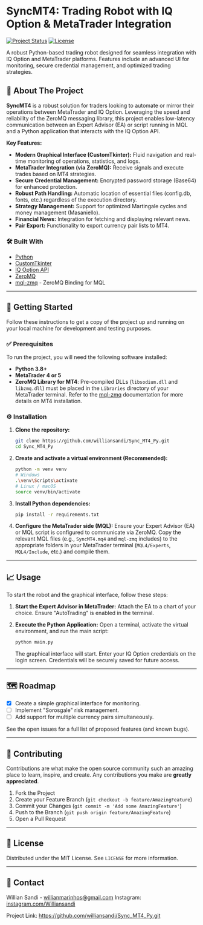 # SyncMT4: Trading Robot with IQ Option & MetaTrader Integration

[![Project Status](https://img.shields.io/badge/status-in%20development-yellowgreen.svg)](https://shields.io/)
[![License](https://img.shields.io/badge/license-MIT-blue.svg)](/LICENSE)

A robust Python-based trading robot designed for seamless integration with IQ Option and MetaTrader platforms. Features include an advanced UI for monitoring, secure credential management, and optimized trading strategies.

## 📖 About The Project

**SyncMT4** is a robust solution for traders looking to automate or mirror their operations between MetaTrader and IQ Option. Leveraging the speed and reliability of the ZeroMQ messaging library, this project enables low-latency communication between an Expert Advisor (EA) or script running in MQL and a Python application that interacts with the IQ Option API.

**Key Features:**
*   **Modern Graphical Interface (CustomTkinter):** Fluid navigation and real-time monitoring of operations, statistics, and logs.
*   **MetaTrader Integration (via ZeroMQ):** Receive signals and execute trades based on MT4 strategies.
*   **Secure Credential Management:** Encrypted password storage (Base64) for enhanced protection.
*   **Robust Path Handling:** Automatic location of essential files (config.db, fonts, etc.) regardless of the execution directory.
*   **Strategy Management:** Support for optimized Martingale cycles and money management (Masaniello).
*   **Financial News:** Integration for fetching and displaying relevant news.
*   **Pair Export:** Functionality to export currency pair lists to MT4.

### 🛠️ Built With

*   [Python](https://www.python.org/)
*   [CustomTkinter](https://customtkinter.tomschimansky.com/)
*   [IQ Option API](https://github.com/iqoptionapi/iqoptionapi)
*   [ZeroMQ](https://zeromq.org/)
*   [mql-zmq](https://github.com/dingmaotu/mql-zmq) - ZeroMQ Binding for MQL

---

## 🚀 Getting Started

Follow these instructions to get a copy of the project up and running on your local machine for development and testing purposes.

### ✅ Prerequisites

To run the project, you will need the following software installed:

*   **Python 3.8+**
*   **MetaTrader 4 or 5**
*   **ZeroMQ Library for MT4**: Pre-compiled DLLs (`libsodium.dll` and `libzmq.dll`) must be placed in the `Libraries` directory of your MetaTrader terminal. Refer to the [mql-zmq](https://github.com/dingmaotu/mql-zmq) documentation for more details on MT4 installation.

### ⚙️ Installation

1.  **Clone the repository:**
    ```sh
    git clone https://github.com/williansandi/Sync_MT4_Py.git
    cd Sync_MT4_Py
    ```

2.  **Create and activate a virtual environment (Recommended):**
    ```sh
    python -m venv venv
    # Windows
    .\venv\Scripts\activate
    # Linux / macOS
    source venv/bin/activate
    ```

3.  **Install Python dependencies:**
    ```sh
    pip install -r requirements.txt
    ```

4.  **Configure the MetaTrader side (MQL):**
    Ensure your Expert Advisor (EA) or MQL script is configured to communicate via ZeroMQ. Copy the relevant MQL files (e.g., `SyncMT4.mq4` and `mql-zmq` includes) to the appropriate folders in your MetaTrader terminal (`MQL4/Experts`, `MQL4/Include`, etc.) and compile them.

---

## 📈 Usage

To start the robot and the graphical interface, follow these steps:

1.  **Start the Expert Advisor in MetaTrader:**
    Attach the EA to a chart of your choice. Ensure "AutoTrading" is enabled in the terminal.

2.  **Execute the Python Application:**
    Open a terminal, activate the virtual environment, and run the main script:
    ```sh
    python main.py
    ```
    The graphical interface will start. Enter your IQ Option credentials on the login screen. Credentials will be securely saved for future access.

---

## 🗺️ Roadmap

*   [x] Create a simple graphical interface for monitoring.
*   [ ] Implement "Sorosgale" risk management.
*   [ ] Add support for multiple currency pairs simultaneously.

See the open issues for a full list of proposed features (and known bugs).

---

## 🤝 Contributing

Contributions are what make the open source community such an amazing place to learn, inspire, and create. Any contributions you make are **greatly appreciated**.

1.  Fork the Project
2.  Create your Feature Branch (`git checkout -b feature/AmazingFeature`)
3.  Commit your Changes (`git commit -m 'Add some AmazingFeature'`)
4.  Push to the Branch (`git push origin feature/AmazingFeature`)
5.  Open a Pull Request

---

## 📄 License

Distributed under the MIT License. See `LICENSE` for more information.

---

## 📧 Contact

Willian Sandi - willianmarinhos@gmail.com
Instagram: [instagram.com/Williansandi](https://instagram.com/Williansandi)

Project Link: https://github.com/williansandi/Sync_MT4_Py.git
